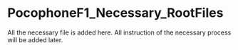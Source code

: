 # PocophoneF1_Necessary_RootFiles
All the necessary file is added here. All instruction of the necessary process will be added later.
